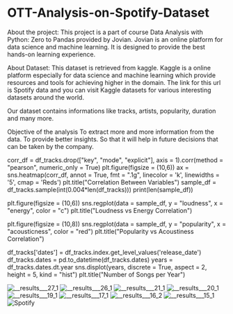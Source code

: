 # OTT-Analysis-on-Spotify-Dataset

About the project: This project is a part of course Data Analysis with Python: Zero to Pandas provided by Jovian. Jovian is an online platform for data science and machine learning. It is designed to provide the best hands-on learning experience.

About Dataset: This dataset is retrieved from kaggle. Kaggle is a online platform especially for data science and machine learning which provide resources and tools for achieving higher in the domain. The link for this url is Spotify data and you can visit Kaggle datasets for various interesting datasets around the world.

Our dataset contains informations like tracks, artists, popularity, duration and many more.

Objective of the analysis
To extract more and more information from the data.
To provide better insights. So that it will help in future decisions that can be taken by the company.

corr_df = df_tracks.drop(["key", "mode", "explicit"], axis = 1).corr(method = "pearson", numeric_only = True)
plt.figure(figsize = (10,6))
ax = sns.heatmap(corr_df, annot = True, fmt = ".1g", linecolor = 'k', linewidths = '5', cmap = 'Reds')
plt.title("Correlation Between Variables")
sample_df = df_tracks.sample(int(0.004*len(df_tracks)))
print(len(sample_df))

plt.figure(figsize = (10,6))
sns.regplot(data = sample_df, y = "loudness", x = "energy", color = "c")
plt.title("Loudness vs Energy Correlation")

plt.figure(figsize = (10,8))
sns.regplot(data = sample_df, y = "popularity", x = "acousticness", color = "red")
plt.title("Popularity vs Acoustiness Correlation")

df_tracks['dates'] = df_tracks.index.get_level_values('release_date')
df_tracks.dates = pd.to_datetime(df_tracks.dates)
years = df_tracks.dates.dt.year
sns.displot(years, discrete = True, aspect = 2, height = 5, kind = "hist")
plt.title("Number of Songs per Year")


![__results___27_1](https://github.com/HOSHANGI/OTT-Analysis-on-Spotify-Dataset/assets/118753140/b2373b12-4fc4-4d62-a494-d285a709a508)
![__results___26_1](https://github.com/HOSHANGI/OTT-Analysis-on-Spotify-Dataset/assets/118753140/b32e3b1f-708d-4863-af4c-c5dd358b559e)
![__results___21_1](https://github.com/HOSHANGI/OTT-Analysis-on-Spotify-Dataset/assets/118753140/880d4bc1-e258-4b78-bb8b-e6a75c5a99a2)
![__results___20_1](https://github.com/HOSHANGI/OTT-Analysis-on-Spotify-Dataset/assets/118753140/076cdd46-a281-4833-b499-50983e5095f6)
![__results___19_1](https://github.com/HOSHANGI/OTT-Analysis-on-Spotify-Dataset/assets/118753140/3eab2fac-3f8b-4bd8-8a79-3c43d52fe1bf)
![__results___17_1](https://github.com/HOSHANGI/OTT-Analysis-on-Spotify-Dataset/assets/118753140/4ef86a7d-51bc-412e-b7bd-036680b3c089)
![__results___16_2](https://github.com/HOSHANGI/OTT-Analysis-on-Spotify-Dataset/assets/118753140/ff3a787c-5aca-486c-8755-58c083674778)
![__results___15_1](https://github.com/HOSHANGI/OTT-Analysis-on-Spotify-Dataset/assets/118753140/8c0e66cb-c8c5-4406-bf71-63f98f8e5939)
![Spotify](https://github.com/HOSHANGI/OTT-Analysis-on-Spotify-Dataset/assets/118753140/c66d0213-90d4-4e85-919a-6bc850238b43)
